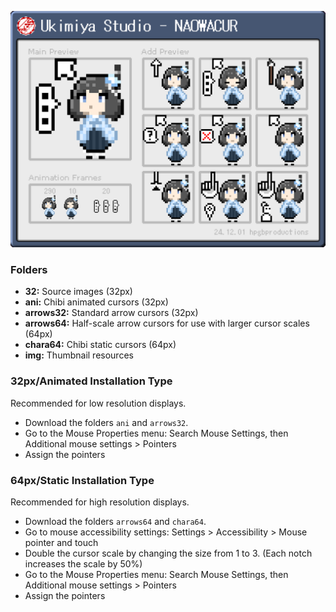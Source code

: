 ![](img/thumb.png)

### Folders

- **32:** Source images (32px)
- **ani:** Chibi animated cursors (32px)
- **arrows32:** Standard arrow cursors (32px)
- **arrows64:** Half-scale arrow cursors for use with larger cursor scales (64px)
- **chara64:** Chibi static cursors (64px)
- **img:** Thumbnail resources

### 32px/Animated Installation Type

Recommended for low resolution displays.

- Download the folders `ani` and `arrows32`.
- Go to the Mouse Properties menu: Search Mouse Settings, then Additional mouse settings > Pointers
- Assign the pointers

### 64px/Static Installation Type

Recommended for high resolution displays.

- Download the folders `arrows64` and `chara64`.
- Go to mouse accessibility settings: Settings > Accessibility > Mouse pointer and touch
- Double the cursor scale by changing the size from 1 to 3. (Each notch increases the scale by 50%)
- Go to the Mouse Properties menu: Search Mouse Settings, then Additional mouse settings > Pointers
- Assign the pointers
